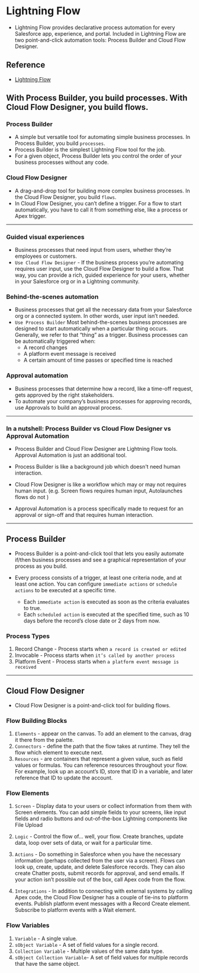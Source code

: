 # Lightning Flow
- Lightning Flow provides declarative process automation for every Salesforce app, experience, and portal. Included in Lightning Flow are two point-and-click automation tools: Process Builder and Cloud Flow Designer. 

## Reference
- [Lightning Flow](https://trailhead.salesforce.com/trails/force_com_dev_beginner/modules/business_process_automation)

## With Process Builder, you build processes. With Cloud Flow Designer, you build flows.

### Process Builder
- A simple but versatile tool for automating simple business processes. In Process Builder, you build `processes`.
- Process Builder is the simplest Lightning Flow tool for the job.
- For a given object, Process Builder lets you control the order of your business processes without any code.


### Cloud Flow Designer
- A drag-and-drop tool for building more complex business processes. In the Cloud Flow Designer, you build `flows`.
- In Cloud Flow Designer, you can’t define a trigger. For a flow to start automatically, you have to call it from something else, like a process or Apex trigger.

---

### Guided visual experiences
- Business processes that need input from users, whether they’re employees or customers.
- `Use Cloud Flow Designer` - If the business process you’re automating requires user input, use the Cloud Flow Designer to build a flow. That way, you can provide a rich, guided experience for your users, whether in your Salesforce org or in a Lightning community.

### Behind-the-scenes automation
- Business processes that get all the necessary data from your Salesforce org or a connected system. In other words, user input isn’t needed.
- `Use Process Builder` Most behind-the-scenes business processes are designed to start automatically when a particular thing occurs. Generally, we refer to that “thing” as a trigger. Business processes can be automatically triggered when:
  - A record changes
  - A platform event message is received
  - A certain amount of time passes or specified time is reached

### Approval automation
- Business processes that determine how a record, like a time-off request, gets approved by the right stakeholders.
- To automate your company’s business processes for approving records, use Approvals to build an approval process.

---

### In a nutshell: Process Builder vs Cloud Flow Designer vs Approval Automation
- Process Builder and Cloud Flow Designer are Lightning Flow tools. Approval Automation is just an additional tool.

- Process Builder is like a background job which doesn't need human interaction.
- Cloud Flow Designer is like a workflow which may or may not requires human input. (e.g. Screen flows requires human input, Autolaunches flows do not )
- Approval Automation is a process specifically made to request for an approval or sign-off and that requires human interaction.

---

## Process Builder
- Process Builder is a point-and-click tool that lets you easily automate if/then business processes and see a graphical representation of your process as you build.

- Every process consists of a trigger, at least one criteria node, and at least one action. You can configure `immediate actions` or `schedule actions` to be executed at a specific time.
  - Each `immediate action` is executed as soon as the criteria evaluates to true.
  - Each `scheduled action` is executed at the specified time, such as 10 days before the record’s close date or 2 days from now.

### Process Types
1. Record Change	- Process starts when `a record is created or edited`
2. Invocable	- Process starts when `it’s called by another process`
3. Platform Event - Process starts when `a platform event message is received`


---

## Cloud Flow Designer
- Cloud Flow Designer is a point-and-click tool for building flows.

### Flow Building Blocks
1. `Elements` - appear on the canvas. To add an element to the canvas, drag it there from the palette.
2. `Connectors` - define the path that the flow takes at runtime. They tell the flow which element to execute next.
3. `Resources` - are containers that represent a given value, such as field values or formulas. You can reference resources throughout your flow. For example, look up an account’s ID, store that ID in a variable, and later reference that ID to update the account.

### Flow Elements
1. `Screen` - Display data to your users or collect information from them with Screen elements. You can add simple fields to your screens, like input fields and radio buttons and out-of-the-box Lightning components like File Upload

2. `Logic` - Control the flow of... well, your flow. Create branches, update data, loop over sets of data, or wait for a particular time.

3. `Actions` - Do something in Salesforce when you have the necessary information (perhaps collected from the user via a screen). Flows can look up, create, update, and delete Salesforce records. They can also create Chatter posts, submit records for approval, and send emails. If your action isn’t possible out of the box, call Apex code from the flow.

4. `Integrations` - In addition to connecting with external systems by calling Apex code, the Cloud Flow Designer has a couple of tie-ins to platform events. Publish platform event messages with a Record Create element. Subscribe to platform events with a Wait element.


### Flow Variables
1. `Variable` - A single value.
2. `sObject Variable` - A set of field values for a single record.
3. `Collection Variable` - Multiple values of the same data type.
4. `sObject Collection Variable`- A set of field values for multiple records that have the same object.

